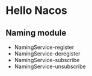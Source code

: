 # Hello Nacos
## Naming module

- NamingService-register
- NamingService-deregister
- NamingService-subscribe
- NamingService-unsubscribe

